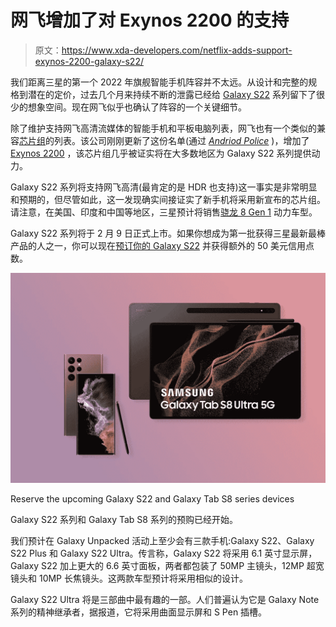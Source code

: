 # 网飞增加了对 Exynos 2200 的支持

> 原文：<https://www.xda-developers.com/netflix-adds-support-exynos-2200-galaxy-s22/>

我们距离三星的第一个 2022 年旗舰智能手机阵容并不太远。从设计和完整的规格到潜在的定价，过去几个月来持续不断的泄露已经给 [Galaxy S22](https://www.xda-developers.com/samsung-galaxy-s22-series-leaks-entirely/) 系列留下了很少的想象空间。现在网飞似乎也确认了阵容的一个关键细节。

除了维护支持网飞高清流媒体的智能手机和平板电脑列表，网飞也有一个类似的兼容[芯片组](https://help.netflix.com/en/node/23939)的列表。该公司刚刚更新了这份名单(通过 [*Andriod Police*](https://www.androidpolice.com/netflix-exynos-2200/) )，增加了 [Exynos 2200](https://www.xda-developers.com/samsung-exynos-2200/) ，该芯片组几乎被证实将在大多数地区为 Galaxy S22 系列提供动力。

Galaxy S22 系列将支持网飞高清(最肯定的是 HDR 也支持)这一事实是非常明显和预期的，但尽管如此，这一发现确实间接证实了新手机将采用新宣布的芯片组。请注意，在美国、印度和中国等地区，三星预计将销售[骁龙 8 Gen 1](https://www.xda-developers.com/qualcomm-snapdragon-8-gen-1/) 动力车型。

Galaxy S22 系列将于 2 月 9 日正式上市。如果你想成为第一批获得三星最新最棒产品的人之一，你可以现在[预订你的 Galaxy S22](https://shop-links.co/1764813548493336724?u1=36bca861-3ab2-4aef-af13-05b94a89587e) 并获得额外的 50 美元信用点数。

 <picture>![Reserve the upcoming Galaxy S22 series and Galaxy Tab S8 series devices while watching the launch event live and unlock some exclusive offers.](img/b92277b9e7ad6cb4853a1e76bc2b4708.png)</picture> 

Reserve the upcoming Galaxy S22 and Galaxy Tab S8 series devices

Galaxy S22 系列和 Galaxy Tab S8 系列的预购已经开始。

我们预计在 Galaxy Unpacked 活动上至少会有三款手机:Galaxy S22、Galaxy S22 Plus 和 Galaxy S22 Ultra。传言称，Galaxy S22 将采用 6.1 英寸显示屏，Galaxy S22 加上更大的 6.6 英寸面板，两者都包装了 50MP 主镜头，12MP 超宽镜头和 10MP 长焦镜头。这两款车型预计将采用相似的设计。

Galaxy S22 Ultra 将是三部曲中最有趣的一部。人们普遍认为它是 Galaxy Note 系列的精神继承者，据报道，它将采用曲面显示屏和 S Pen 插槽。